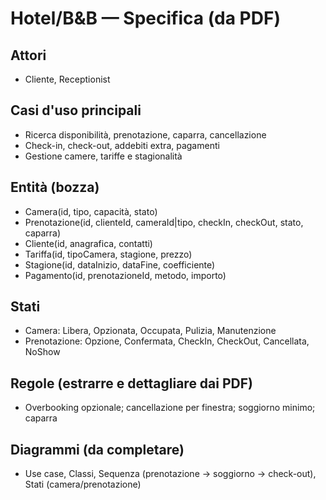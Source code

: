 # Hotel/B&B — Specifica (da PDF)

## Attori
- Cliente, Receptionist

## Casi d'uso principali
- Ricerca disponibilità, prenotazione, caparra, cancellazione
- Check-in, check-out, addebiti extra, pagamenti
- Gestione camere, tariffe e stagionalità

## Entità (bozza)
- Camera(id, tipo, capacità, stato)
- Prenotazione(id, clienteId, cameraId|tipo, checkIn, checkOut, stato, caparra)
- Cliente(id, anagrafica, contatti)
- Tariffa(id, tipoCamera, stagione, prezzo)
- Stagione(id, dataInizio, dataFine, coefficiente)
- Pagamento(id, prenotazioneId, metodo, importo)

## Stati
- Camera: Libera, Opzionata, Occupata, Pulizia, Manutenzione
- Prenotazione: Opzione, Confermata, CheckIn, CheckOut, Cancellata, NoShow

## Regole (estrarre e dettagliare dai PDF)
- Overbooking opzionale; cancellazione per finestra; soggiorno minimo; caparra

## Diagrammi (da completare)
- Use case, Classi, Sequenza (prenotazione → soggiorno → check-out), Stati (camera/prenotazione)